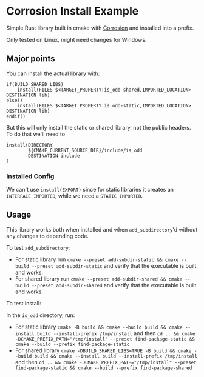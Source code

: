 # Corrosion Install Example

Simple Rust library built in cmake with [Corrosion](https://github.com/corrosion-rs/corrosion) and installed into a prefix.

Only tested on Linux, might need changes for Windows.

## Major points

You can install the actual library with:
```
if(BUILD_SHARED_LIBS)
    install(FILES $<TARGET_PROPERTY:is_odd-shared,IMPORTED_LOCATION> DESTINATION lib)
else()
    install(FILES $<TARGET_PROPERTY:is_odd-static,IMPORTED_LOCATION> DESTINATION lib)
endif()
```

But this will only install the static or shared library, not the public headers.
To do that we'll need to
```
install(DIRECTORY
        ${CMAKE_CURRENT_SOURCE_DIR}/include/is_odd
        DESTINATION include
)
```

### Installed Config

We can't use `install(EXPORT)` since for static libraries it creates an `INTERFACE IMPORTED`, while we need a `STATIC IMPORTED`.

## Usage

This library works both when installed and when `add_subdirectory`'d without any changes to depending code.

To test `add_subdirectory`:

* For static library run `cmake --preset add-subdir-static && cmake --build --preset add-subdir-static` and verify that the executable is built and works.
* For shared library run `cmake --preset add-subdir-shared && cmake --build --preset add-subdir-shared` and verify that the executable is built and works.

To test install:

In the `is_odd` directory, run:

* For static library `cmake -B build && cmake --build build && cmake --install build --install-prefix /tmp/install` and then `cd .. && cmake -DCMAKE_PREFIX_PATH="/tmp/install" --preset find-package-static && cmake --build --prefix find-package-static`
* For shared library `cmake -DBUILD_SHARED_LIBS=TRUE -B build && cmake --build build && cmake --install build --install-prefix /tmp/install` and then `cd .. && cmake -DCMAKE_PREFIX_PATH="/tmp/install" --preset find-package-static && cmake --build --prefix find-package-shared`


